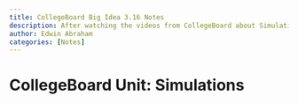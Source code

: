 ```yaml
---
title: CollegeBoard Big Idea 3.16 Notes
description: After watching the videos from CollegeBoard about Simulations, here are some notes that the group members as well as the class can refer to
author: Edwin Abraham
categories: [Notes]
---
```


# CollegeBoard Unit: Simulations